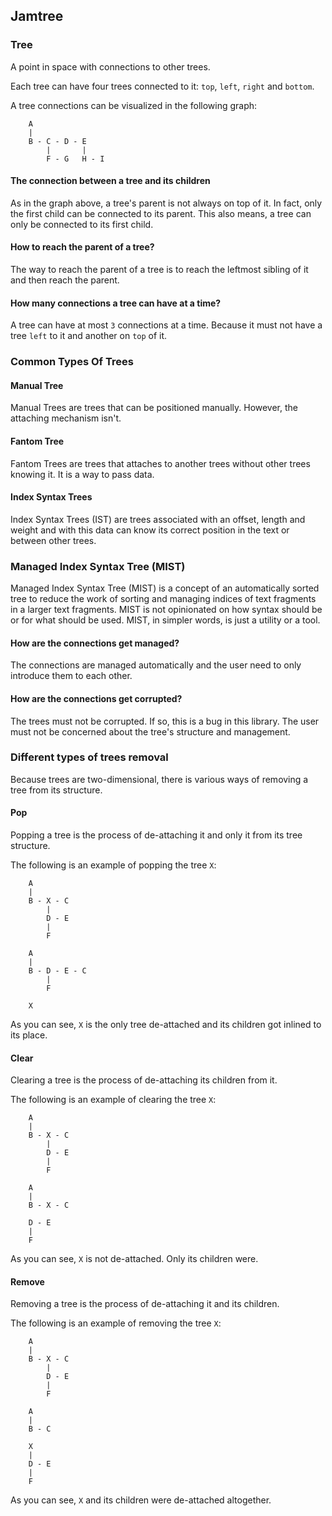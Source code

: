 ## Jamtree

### Tree

A point in space with connections to other trees.

Each tree can have four trees connected to it:
`top`, `left`, `right` and `bottom`.

A tree connections can be visualized in the
following graph:

```
    A
    |
    B - C - D - E
        |       |
        F - G   H - I
```

#### The connection between a tree and its children

As in the graph above, a tree's parent is not
always on top of it. In fact, only the first child
can be connected to its parent. This also means, a
tree can only be connected to its first child.

#### How to reach the parent of a tree?

The way to reach the parent of a tree is to reach
the leftmost sibling of it and then reach the
parent.

#### How many connections a tree can have at a time?

A tree can have at most `3` connections at a time.
Because it must not have a tree `left` to it and
another on `top` of it.

### Common Types Of Trees

#### Manual Tree

Manual Trees are trees that can be positioned
manually. However, the attaching mechanism isn't.

#### Fantom Tree

Fantom Trees are trees that attaches to another
trees without other trees knowing it. It is a way
to pass data.

#### Index Syntax Trees

Index Syntax Trees (IST) are trees associated with
an offset, length and weight and with this data
can know its correct position in the text or
between other trees.

### Managed Index Syntax Tree (MIST)

Managed Index Syntax Tree (MIST) is a concept of
an automatically sorted tree to reduce the work
of sorting and managing indices of text fragments
in a larger text fragments.
MIST is not opinionated on how syntax should be or
for what should be used.
MIST, in simpler words, is just a utility or a
tool.

#### How are the connections get managed?

The connections are managed automatically and the
user need to only introduce them to each other.

#### How are the connections get corrupted?

The trees must not be corrupted. If so, this is a
bug in this library. The user must not be
concerned about the tree's structure and
management.

### Different types of trees removal

Because trees are two-dimensional, there is
various ways of removing a tree from its
structure.

#### Pop

Popping a tree is the process of de-attaching it
and only it from its tree structure.

The following is an example of popping the tree `X`:

```
    A
    |
    B - X - C
        |
        D - E
        |
        F
```

```
    A
    |
    B - D - E - C
        |
        F

    X
```

As you can see, `X` is the only tree de-attached
and its children got inlined to its place.

#### Clear

Clearing a tree is the process of de-attaching its
children from it.

The following is an example of clearing the tree `X`:

```
    A
    |
    B - X - C
        |
        D - E
        |
        F
```

```
    A
    |
    B - X - C
    
    D - E
    |
    F
```

As you can see, `X` is not de-attached. Only its
children were.

#### Remove

Removing a tree is the process of de-attaching it
and its children.

The following is an example of removing the tree `X`:

```
    A
    |
    B - X - C
        |
        D - E
        |
        F
```

```
    A
    |
    B - C
    
    X
    |
    D - E
    |
    F
```

As you can see, `X` and its children were 
de-attached altogether.
